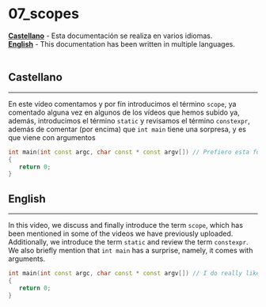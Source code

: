 # 07_scopes

[**Castellano**](#Castellano) - Esta documentación se realiza en varios idiomas.</br>
[**English**](#English) - This documentation has been written in multiple languages.</br></br>


## Castellano
---

En este vídeo comentamos y por fín introducimos el término `scope`, ya comentado alguna vez en algunos de los vídeos que hemos subido ya, además, introducimos el término `static` y revisamos el término `constexpr`, además de comentar (por encima) que `int main` tiene una sorpresa, y es que viene con argumentos
``` cpp
int main(int const argc, char const * const argv[]) // Prefiero esta forma de ponerlo, que la canónica.
{
   return 0;
}
```


## English
---

In this video, we discuss and finally introduce the term `scope`, which has been mentioned in some of the videos we have previously uploaded. Additionally, we introduce the term `static` and review the term `constexpr`. We also briefly mention that `int main` has a surprise, namely, it comes with arguments.
``` cpp
int main(int const argc, char const * const argv[]) // I do really like this way, more than the normal one.
{
   return 0;
}
```
